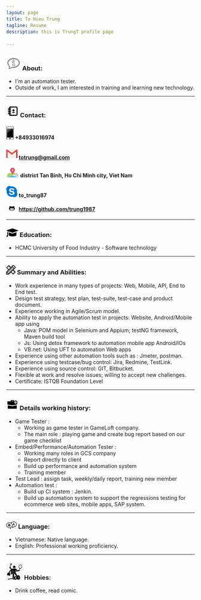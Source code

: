 ```yaml
---
layout: page
title: To Hieu Trung
tagline: Resume
description: this is TrungT profile page

---
```


### ![about icon](https://raw.githubusercontent.com/trung1987/trung1987.github.io/master/assets/img/about.png) About:
- I'm an automation tester. 
- Outside of work, I am interested in training and learning new technology.
 
---

### ![contact icon](https://raw.githubusercontent.com/trung1987/trung1987.github.io/master/assets/img/contact.png) Contact:

#### ![cellphone icon](https://raw.githubusercontent.com/trung1987/trung1987.github.io/master/assets/img/cellphone.png) +84933016974
#### ![email icon](https://raw.githubusercontent.com/trung1987/trung1987.github.io/master/assets/img/email.png) totrung@gmail.com
#### ![place icon](https://raw.githubusercontent.com/trung1987/trung1987.github.io/master/assets/img/place.png) district  Tan Binh, Ho Chi Minh city,  Viet Nam
#### ![skype icon](https://raw.githubusercontent.com/trung1987/trung1987.github.io/master/assets/img/skype.png) to_trung87
#### ![git icon](https://raw.githubusercontent.com/trung1987/trung1987.github.io/master/assets/img/githublogo.png) <a href="https://github.com/trung1987"> https://github.com/trung1987 </a>

---

### ![education icon](https://raw.githubusercontent.com/trung1987/trung1987.github.io/master/assets/img/education.png) Education: 
- HCMC University of Food Industry -  Software technology

---

### ![skill icon](https://github.com/trung1987/trung1987.github.io/blob/master/assets/img/skill_icon.png?raw=true) Summary and Abilities:
- Work experience in many types of projects: Web, Mobile, API, End to End test. 
- Design test strategy, test plan, test-suite, test-case and product document. 
- Experience working in Agile/Scrum model.
- Ability to apply the automation test in projects: Website, Android/Mobile app using 
    * Java: POM model in Selenium and Appium; testNG framework, Maven build tool
    * Js: Using detox framework to automation mobile app Android/IOs
    * VB.net: Using UFT to automation Web apps
- Experience using other automation tools such as : Jmeter, postman.
- Experience using testcase/bug control: Jira, Redmine, TestLink.
- Experience using source control: GIT, Bitbucket.
- Flexible at work and resolve issues; willing to accept new challenges.
- Certificate: ISTQB Foundation Level

---

### ![workhistory icon](https://raw.githubusercontent.com/trung1987/trung1987.github.io/master/assets/img/workhistory.png) Details working history: 
- Game Tester : 
    + Working as game tester in GameLoft company.
    + The main role : playing game and create bug report based on our game checklist
- Embed/Performance/Automation Tester :
    + Working many roles in GCS company
    + Report directly to client
    + Build up performance and automation system
    + Training member
- Test Lead : assign task, weekly/daily report, training new member 
- Automation test : 
    + Build up CI system : Jenkin.
    + Build up automation system to support the regressions testing for ecommerce web sites, mobile apps, SAP system.

---

### ![languages icon](https://raw.githubusercontent.com/trung1987/trung1987.github.io/master/assets/img/language.png) Language:
- Vietnamese: Native language.  
- English: Professional working  proficiency.

---

### ![hobbies icon](https://raw.githubusercontent.com/trung1987/trung1987.github.io/master/assets/img/hobbies.png) Hobbies: 
- Drink coffee, read comic.
